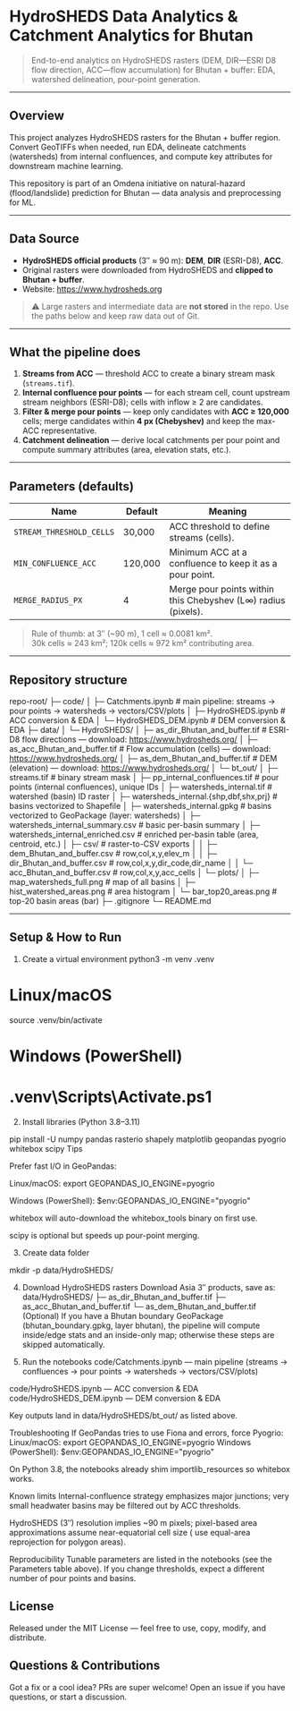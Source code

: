# HydroSHEDS Data Analytics & Catchment Analytics for Bhutan

> End-to-end analytics on HydroSHEDS rasters (DEM, DIR—ESRI D8 flow direction, ACC—flow accumulation) for Bhutan + buffer: EDA, watershed delineation, pour-point generation.

---

## Overview

This project analyzes HydroSHEDS rasters for the Bhutan + buffer region.  
Сonvert GeoTIFFs when needed, run EDA, delineate catchments (watersheds) from internal confluences, and compute key attributes for downstream machine learning.

This repository is part of an Omdena initiative on natural-hazard (flood/landslide) prediction for Bhutan — data analysis and preprocessing for ML.

---

## Data Source

- **HydroSHEDS official products** (3″ ≈ 90 m): **DEM**, **DIR** (ESRI-D8), **ACC**.  
- Original rasters were downloaded from HydroSHEDS and **clipped to Bhutan + buffer**.  
- Website: <https://www.hydrosheds.org>

> ⚠️ Large rasters and intermediate data are **not stored** in the repo. Use the paths below and keep raw data out of Git.

---

## What the pipeline does

1. **Streams from ACC** — threshold ACC to create a binary stream mask (`streams.tif`).  
2. **Internal confluence pour points** — for each stream cell, count upstream stream neighbors (ESRI-D8); cells with inflow ≥ 2 are candidates.  
3. **Filter & merge pour points** — keep only candidates with **ACC ≥ 120,000** cells; merge candidates within **4 px (Chebyshev)** and keep the max-ACC representative.  
4. **Catchment delineation** — derive local catchments per pour point and compute summary attributes (area, elevation stats, etc.).  

---

## Parameters (defaults)

| Name                    | Default  | Meaning                                                                 |
|-------------------------|----------|-------------------------------------------------------------------------|
| `STREAM_THRESHOLD_CELLS`| 30,000   | ACC threshold to define streams (cells).                                |
| `MIN_CONFLUENCE_ACC`    | 120,000  | Minimum ACC at a confluence to keep it as a pour point.                 |
| `MERGE_RADIUS_PX`       | 4        | Merge pour points within this Chebyshev (L∞) radius (pixels).           |

> Rule of thumb: at 3″ (~90 m), 1 cell ≈ 0.0081 km².  
> 30k cells ≈ 243 km²; 120k cells ≈ 972 km² contributing area.

---

## Repository structure

repo-root/
├─ code/
│  ├─ Catchments.ipynb             # main pipeline: streams → pour points → watersheds → vectors/CSV/plots
│  ├─ HydroSHEDS.ipynb             # ACC conversion & EDA
│  └─ HydroSHEDS_DEM.ipynb         # DEM conversion & EDA
├─ data/
│  └─ HydroSHEDS/
│     ├─ as_dir_Bhutan_and_buffer.tif   # ESRI-D8 flow directions — download: https://www.hydrosheds.org/
│     ├─ as_acc_Bhutan_and_buffer.tif   # Flow accumulation (cells) — download: https://www.hydrosheds.org/
│     ├─ as_dem_Bhutan_and_buffer.tif   # DEM (elevation) — download: https://www.hydrosheds.org/
│     └─ bt_out/
│        ├─ streams.tif                          # binary stream mask
│        ├─ pp_internal_confluences.tif         # pour points (internal confluences), unique IDs
│        ├─ watersheds_internal.tif             # watershed (basin) ID raster
│        ├─ watersheds_internal.{shp,dbf,shx,prj}  # basins vectorized to Shapefile
│        ├─ watersheds_internal.gpkg            # basins vectorized to GeoPackage (layer: watersheds)
│        ├─ watersheds_internal_summary.csv     # basic per-basin summary
│        ├─ watersheds_internal_enriched.csv    # enriched per-basin table (area, centroid, etc.)
│        ├─ csv/                                # raster-to-CSV exports
│        │  ├─ dem_Bhutan_and_buffer.csv        # row,col,x,y,elev_m
│        │  ├─ dir_Bhutan_and_buffer.csv        # row,col,x,y,dir_code,dir_name
│        │  └─ acc_Bhutan_and_buffer.csv        # row,col,x,y,acc_cells
│        └─ plots/
│           ├─ map_watersheds_full.png          # map of all basins
│           ├─ hist_watershed_areas.png         # area histogram
│           └─ bar_top20_areas.png              # top-20 basin areas (bar)
├─ .gitignore
└─ README.md

---

## Setup & How to Run

1) Create a virtual environment
python3 -m venv .venv
# Linux/macOS
source .venv/bin/activate
# Windows (PowerShell)
# .venv\Scripts\Activate.ps1
2) Install libraries (Python 3.8–3.11)

pip install -U numpy pandas rasterio shapely matplotlib geopandas pyogrio whitebox scipy
Tips

Prefer fast I/O in GeoPandas:

Linux/macOS: export GEOPANDAS_IO_ENGINE=pyogrio

Windows (PowerShell): $env:GEOPANDAS_IO_ENGINE="pyogrio"

whitebox will auto-download the whitebox_tools binary on first use.

scipy is optional but speeds up pour-point merging.

3) Create data folder

mkdir -p data/HydroSHEDS/

4) Download HydroSHEDS rasters
Download Asia 3″ products, save as:
data/HydroSHEDS/
├─ as_dir_Bhutan_and_buffer.tif
├─ as_acc_Bhutan_and_buffer.tif
└─ as_dem_Bhutan_and_buffer.tif
(Optional) If you have a Bhutan boundary GeoPackage (bhutan_boundary.gpkg, layer bhutan), the pipeline will compute inside/edge stats and an inside-only map; otherwise these steps are skipped automatically.

5) Run the notebooks
code/Catchments.ipynb — main pipeline (streams → confluences → pour points → watersheds → vectors/CSV/plots)

code/HydroSHEDS.ipynb — ACC conversion & EDA
code/HydroSHEDS_DEM.ipynb — DEM conversion & EDA

Key outputs land in data/HydroSHEDS/bt_out/ as listed above.

Troubleshooting
If GeoPandas tries to use Fiona and errors, force Pyogrio:
Linux/macOS: export GEOPANDAS_IO_ENGINE=pyogrio
Windows (PowerShell): $env:GEOPANDAS_IO_ENGINE="pyogrio"

On Python 3.8, the notebooks already shim importlib_resources so whitebox works.

Known limits
Internal-confluence strategy emphasizes major junctions; very small headwater basins may be filtered out by ACC thresholds.

HydroSHEDS (3″) resolution implies ~90 m pixels; pixel-based area approximations assume near-equatorial cell size ( use equal-area reprojection for polygon areas).

Reproducibility
Tunable parameters are listed in the notebooks (see the Parameters table above).
If you change thresholds, expect a different number of pour points and basins.

## License
Released under the MIT License — feel free to use, copy, modify, and distribute.

## Questions & Contributions
Got a fix or a cool idea? PRs are super welcome!
Open an issue if you have questions, or start a discussion.